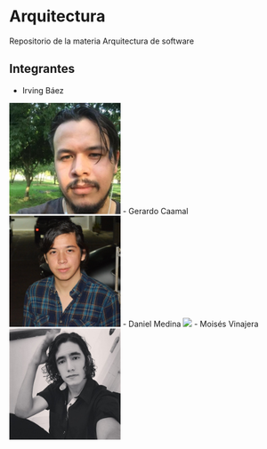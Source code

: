 # Arquitectura
Repositorio de la materia Arquitectura de software

## Integrantes

- Irving Báez  
<img src="https://github.com/MoisesVinajera/Arquitectura/blob/main/imagenes/Irving.jpg" width="200">  
- Gerardo Caamal  
<img src="https://github.com/MoisesVinajera/Arquitectura/blob/main/imagenes/Caamal.jpeg" width="200">  
- Daniel Medina  
<img src="https://github.com/MoisesVinajera/Arquitectura/blob/main/imagenes/%C3%ADndice.jpg" width="200">  
- Moisés Vinajera  
<img src="https://github.com/MoisesVinajera/Arquitectura/blob/main/imagenes/Moises.png" width="200">  


